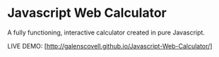 
# Javascript Web Calculator

A fully functioning, interactive calculator created in pure Javascript. 


LIVE DEMO:
[http://galenscovell.github.io/Javascript-Web-Calculator/]
